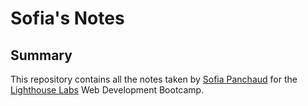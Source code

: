 # Sofia's Notes

## Summary
This repository contains all the notes taken by [Sofia Panchaud](https://github.com/SofPan/) for the [Lighthouse Labs](https://www.lighthouselabs.ca/) Web Development Bootcamp.